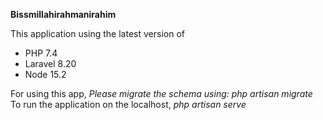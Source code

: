 **Bissmillahirahmanirahim**

This application using the latest version of 
- PHP 7.4
- Laravel 8.20
- Node 15.2

For using this app, *Please migrate the schema using: php artisan migrate*
To run the application on the localhost, *php artisan serve* 